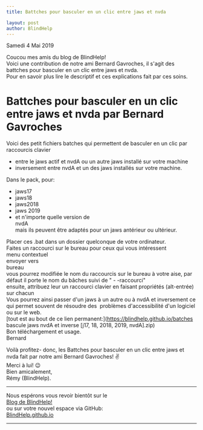```yaml
---
title: Battches pour basculer en un clic entre jaws et nvda

layout: post
author: BlindHelp
---
```


<footer>Samedi 4 Mai 2019</footer>


Coucou mes amis du blog de BlindHelp!    
Voici une contribution de notre ami Bernard Gavroches, il s'agit des battches pour basculer en un clic entre jaws et nvda.    
Pour en savoir plus lire le descriptif et ces explications fait par ces soins.    

# Battches pour basculer en un clic entre jaws et nvda  par Bernard Gavroches #
Voici des petit fichiers batches qui permettent de basculer en un clic par raccourcis clavier    

* entre le jaws actif et nvdA ou un autre jaws installé sur votre machine
* inversement entre nvdA et un des jaws installés sur votre machine.

Dans le pack, pour:    

* jaws17
* jaws18
* jaws2018
* jaws 2019
* et n'importe quelle version de    
nvdA         
mais ils peuvent être adaptés pour un jaws antérieur ou ultérieur.            

Placer ces .bat dans un dossier quelconque de votre ordinateur.    
Faites un raccourci sur le bureau pour ceux qui vous intéressent    
menu contextuel    
envoyer vers    
bureau    
vous pourrez modifiée le nom du raccourcis sur le bureau à votre aise, par défaut il porte le nom du bâches suivi de " - -raccourci"    
ensuite, attribuez leur un raccourci clavier en faisant propriétés (alt-entrée) sur chacun    
Vous pourrez ainsi passer d'un jaws à un autre ou à nvdA et inversement ce qui permet souvent de résoudre des  problèmes d'accessibilité d'un logiciel ou sur le web.    
[tout est au bout de ce lien permanent:](https://blindhelp.github.io/batches bascule jaws nvdA et inverse [j17, 18, 2018, 2019, nvdA].zip)    
Bon téléchargement et usage.    
Bernard    

Voilà  profitez- donc, les Battches pour basculer en un clic entre jaws et nvda fait par notre ami Bernard Gavroches! ✌    
Merci à lui! 😉     
Bien amicalement,              
Rémy (BlindHelp).

---

Nous espérons vous revoir bientôt sur le      
[Blog de BlindHelp!](http://blindhelp.blogspot.fr/)                    
ou sur  votre nouvel espace via GitHub:                     
[BlindHelp.github.io](https://blindhelp.github.io)                    

---